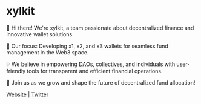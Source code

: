 # xylkit

👋 Hi there! We're xylkit, a team passionate about decentralized finance and innovative wallet solutions.

🎯 Our focus: Developing x1, x2, and x3 wallets for seamless fund management in the Web3 space.

💡 We believe in empowering DAOs, collectives, and individuals with user-friendly tools for transparent and efficient financial operations.

🌱 Join us as we grow and shape the future of decentralized fund allocation!

[Website](https://xylkit.com) | [Twitter](https://twitter.com/xylkit)
